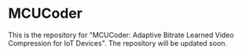# MCUCoder
This is the repository for "MCUCoder: Adaptive Bitrate Learned Video Compression for IoT Devices". The repository will be updated soon.
